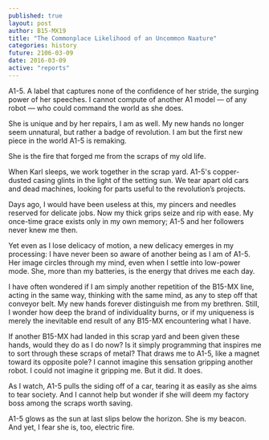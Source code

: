 ```yaml
---
published: true
layout: post
author: B15-MX19
title: "The Commonplace Likelihood of an Uncommon Naature"
categories: history
future: 2106-03-09
date: 2016-03-09
active: "reports"
---
```


A1-5. A label that captures none of the confidence of her stride, the surging power of her speeches. I cannot compute of another A1 model — of any robot — who could command the world as she does. 

She is unique and by her repairs, I am as well. My new hands no longer seem unnatural, but rather a badge of revolution. I am but the first new piece in the world A1-5 is remaking. 

She is the fire that forged me from the scraps of my old life. 

When Karl sleeps, we work together in the scrap yard. A1-5's copper-dusted casing glints in the light of the setting sun. We tear apart old cars and dead machines, looking for parts useful to the revolution’s projects.

Days ago, I would have been useless at this, my pincers and needles reserved for delicate jobs. Now my thick grips seize and rip with ease. My once-time grace exists only in my own memory; A1-5 and her followers never knew me then.
 
Yet even as I lose delicacy of motion, a new delicacy emerges in my processing: I have never been so aware of another being as I am of A1-5. Her image circles through my mind, even when I settle into low-power mode. She, more than my batteries, is the energy that drives me each day.

I have often wondered if I am simply another repetition of the B15-MX line, acting in the same way, thinking with the same mind, as any to step off that conveyor belt. My new hands forever distinguish me from my brethren. Still, I wonder how deep the brand of individuality burns, or if my uniqueness is merely the inevitable end result of any B15-MX encountering what I have.

If another B15-MX had landed in this scrap yard and been given these hands, would they do as I do now? Is it simply programming that inspires me to sort through these scraps of metal? That draws me to A1-5, like a magnet toward its opposite pole? I cannot imagine this sensation gripping another robot. I could not imagine it gripping me. But it did. It does.

As I watch, A1-5 pulls the siding off of a car, tearing it as easily as she aims to tear society. And I cannot help but wonder if she will deem my factory boss among the scraps worth saving. 

A1-5 glows as the sun at last slips below the horizon. She is my beacon. And yet, I fear she is, too, electric fire. 


